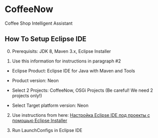 # CoffeeNow
Coffee Shop Intelligent Assistant

## How To Setup Eclipse IDE

0. Prerequisits: JDK 8, Maven 3.x, Eclipse Installer

1. Use this information for instructions in paragraph #2

  * Eclipse Product: Eclipse IDE for Java with Maven and Tools
  * Product version: Neon
  
  * Select 2 Projects: CoffeeNow, OSGi Projects (Be careful! We need 2 projects only!)
  * Select Target platform version: Neon

2. Use instructions from here: [Настройка Eclipse IDE под проекты с помощью Eclipse Installer](https://github.com/agentlab/ru.agentlab.parent/wiki/Настройка-Eclipse-IDE-под-проекты-с-помощью-Eclipse-Installer)

3. Run LaunchConfigs in Eclipse IDE
